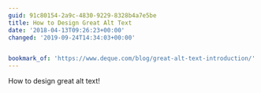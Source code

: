 ```yaml
---
guid: 91c80154-2a9c-4830-9229-8328b4a7e5be
title: How to Design Great Alt Text
date: '2018-04-13T09:26:23+00:00'
changed: '2019-09-24T14:34:03+00:00'


bookmark_of: 'https://www.deque.com/blog/great-alt-text-introduction/'
---
```



How to design great alt text!
